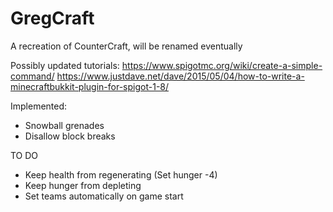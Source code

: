 # GregCraft
A recreation of CounterCraft, will be renamed eventually

Possibly updated tutorials: https://www.spigotmc.org/wiki/create-a-simple-command/
https://www.justdave.net/dave/2015/05/04/how-to-write-a-minecraftbukkit-plugin-for-spigot-1-8/

Implemented:
- Snowball grenades
- Disallow block breaks

TO DO
- Keep health from regenerating (Set hunger -4)
- Keep hunger from depleting
- Set teams automatically on game start